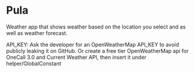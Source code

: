 # Pula
Weather app that shows weather based on the location you select and as well as weather forecast.

API_KEY: Ask the developer for an OpenWeatherMap API_KEY to avoid publicly leaking it on GitHub. Or
create a free tier OpenWeatherMap api for OneCall 3.0 and Current Weather API, then insert it under
helper/GlobalConstant

